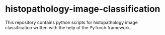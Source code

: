 # histopathology-image-classification
This repository contains python scripts for histopathology image classification written with the help of the PyTorch framework.
